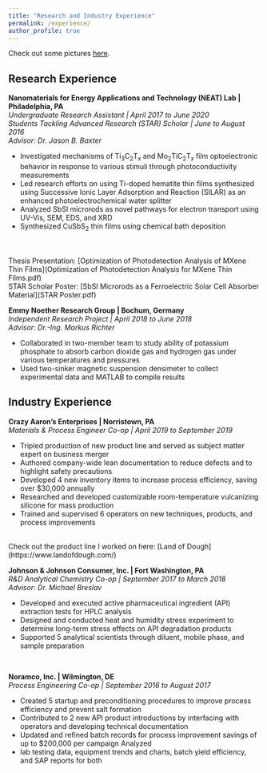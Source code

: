 ```yaml
---
title: "Research and Industry Experience"
permalink: /experience/
author_profile: true
---
```

Check out some pictures [here](gallery.html).

## Research Experience

**Nanomaterials for Energy Applications and Technology (NEAT) Lab | Philadelphia, PA**<br/>
*Undergraduate Research Assistant | April 2017 to June 2020<br/>
Students Tackling Advanced Research (STAR) Scholar | June to August 2016<br/>
Advisor: Dr. Jason B. Baxter*
* Investigated mechanisms of Ti<sub>3</sub>C<sub>2</sub>T<sub>_x_</sub> and Mo<sub>2</sub>TiC<sub>2</sub>T<sub>_x_</sub> film optoelectronic behavior in response to various stimuli through photoconductivity measurements
* Led research efforts on using Ti-doped hematite thin films synthesized using Successive Ionic Layer Adsorption and Reaction (SILAR) as an enhanced photoelectrochemical water splitter
* Analyzed SbSI microrods as novel pathways for electron transport using UV-Vis, SEM, EDS, and XRD
* Synthesized CuSbS<sub>2</sub> thin films using chemical bath deposition
<br/>
<br/>
Thesis Presentation: 
[Optimization of Photodetection Analysis of MXene Thin Films](Optimization of Photodetection Analysis for MXene Thin Films.pdf)
<br/>
STAR Scholar Poster: [SbSI Microrods as a Ferroelectric Solar Cell Absorber Material](STAR Poster.pdf)
<br/>

**Emmy Noether Research Group | Bochum, Germany**<br/>
*Independent Research Project | April 2018 to June 2018<br/>
Advisor: Dr.-Ing. Markus Richter*
* Collaborated in two-member team to study ability of potassium phosphate to absorb carbon dioxide gas and hydrogen gas under various temperatures and pressures 
* Used two-sinker magnetic suspension densimeter to collect experimental data and MATLAB to compile results

## Industry Experience

**Crazy Aaron’s Enterprises | Norristown, PA**<br/>
*Materials & Process Engineer Co-op | April 2019 to September 2019*
* Tripled production of new product line and served as subject matter expert on business merger
* Authored company-wide lean documentation to reduce defects and to highlight safety precautions
* Developed 4 new inventory items to increase process efficiency, saving over $30,000 annually
* Researched and developed customizable room-temperature vulcanizing silicone for mass production
* Trained and supervised 6 operators on new techniques, products, and process improvements
<br/>
Check out the product line I worked on here: [Land of Dough](https://www.landofdough.com/)
<br/>

**Johnson & Johnson Consumer, Inc. | Fort Washington, PA**<br/>
*R&D Analytical Chemistry Co-op | September 2017 to March 2018*<br/>
*Advisor: Dr. Michael Breslav*
* Developed and executed active pharmaceutical ingredient (API) extraction tests for HPLC analysis
* Designed and conducted heat and humidity stress experiment to determine long-term stress effects on API degradation products
* Supported 5 analytical scientists through diluent, mobile phase, and sample preparation
<br/>

**Noramco, Inc. | Wilmington, DE**<br/>
*Process Engineering Co-op | September 2016 to August 2017*
* Created 5 startup and preconditioning procedures to improve process efficiency and prevent salt formation
* Contributed to 2 new API product introductions by interfacing with operators and developing technical
documentation
* Updated and refined batch records for process improvement savings of up to $200,000 per campaign
Analyzed
* lab testing data, equipment trends and charts, batch yield efficiency, and SAP reports for both
